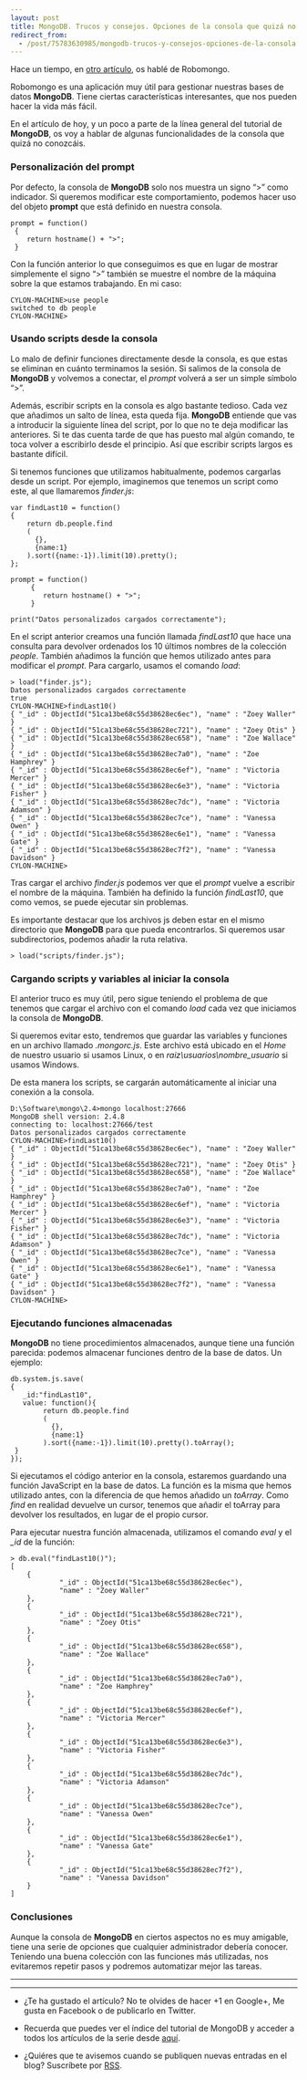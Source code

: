 ```yaml
---
layout: post
title: MongoDB. Trucos y consejos. Opciones de la consola que quizá no conocías
redirect_from:
  - /post/75783630985/mongodb-trucos-y-consejos-opciones-de-la-consola.html
---
```


<p>Hace un tiempo, en <a href="http://www.charlascylon.com/post/64100855356/gestion-de-mongodb-con-robomongo">otro artículo</a>, os hablé de Robomongo.</p>

<p>Robomongo es una aplicación muy útil para gestionar nuestras bases de datos <strong>MongoDB</strong>. Tiene ciertas características interesantes, que nos pueden hacer la vida más fácil.</p>

<p>En el artículo de hoy, y un poco a parte de la línea general del tutorial de <strong>MongoDB</strong>, os voy a hablar de algunas funcionalidades de la  consola que quizá no conozcáis.</p>

<h3>Personalización del prompt</h3>

<p>Por defecto, la consola de <strong>MongoDB</strong> solo nos muestra un signo &ldquo;&gt;&rdquo; como indicador. Si queremos modificar este comportamiento, podemos hacer uso del objeto <strong>prompt</strong> que está definido en nuestra consola.</p>

<pre><code>prompt = function()
 {
    return hostname() + "&gt;";
 }
</code></pre>

<p>Con la función anterior lo que conseguimos es que en lugar de mostrar simplemente el signo &ldquo;&gt;&rdquo; también se muestre el nombre de la máquina sobre la que estamos trabajando. En mi caso:</p>

<pre><code>CYLON-MACHINE&gt;use people
switched to db people
CYLON-MACHINE&gt;
</code></pre>

<h3>Usando scripts desde la consola</h3>

<p>Lo malo de definir funciones directamente desde la consola, es que estas se eliminan en cuánto terminamos la sesión. Si salimos de la consola de <strong>MongoDB</strong> y volvemos a conectar, el <em>prompt</em> volverá a ser un simple símbolo &ldquo;&gt;&rdquo;.</p>

<p>Además, escribir scripts en la consola es algo bastante tedioso. Cada vez que añadimos un salto de línea, esta queda fija. <strong>MongoDB</strong> entiende que vas a introducir la siguiente línea del script, por lo que no te deja modificar las anteriores. Si te das cuenta tarde de que has puesto mal algún comando, te toca volver a escribirlo desde el principio. Así que escribir scripts largos es bastante difícil.</p>

<p>Si tenemos funciones que utilizamos habitualmente, podemos cargarlas desde un script. Por ejemplo, imaginemos que tenemos un script como este, al que llamaremos <em>finder.js</em>:</p>

<pre><code>var findLast10 = function()
{ 
    return db.people.find
    (
      {},
      {name:1}
    ).sort({name:-1}).limit(10).pretty(); 
};

prompt = function()
     {
        return hostname() + "&gt;";
     }

print("Datos personalizados cargados correctamente");
</code></pre>

<p>En el script anterior creamos una función llamada <em>findLast10</em> que hace una consulta para devolver ordenados los 10 últimos nombres de la colección <em>people</em>. También añadimos la función que hemos utilizado antes para modificar el <em>prompt</em>. Para cargarlo, usamos el comando <em>load</em>:</p>

<pre><code>&gt; load("finder.js");
Datos personalizados cargados correctamente
true
CYLON-MACHINE&gt;findLast10()
{ "_id" : ObjectId("51ca13be68c55d38628ec6ec"), "name" : "Zoey Waller" }
{ "_id" : ObjectId("51ca13be68c55d38628ec721"), "name" : "Zoey Otis" }
{ "_id" : ObjectId("51ca13be68c55d38628ec658"), "name" : "Zoe Wallace" }
{ "_id" : ObjectId("51ca13be68c55d38628ec7a0"), "name" : "Zoe Hamphrey" }
{ "_id" : ObjectId("51ca13be68c55d38628ec6ef"), "name" : "Victoria Mercer" }
{ "_id" : ObjectId("51ca13be68c55d38628ec6e3"), "name" : "Victoria Fisher" }
{ "_id" : ObjectId("51ca13be68c55d38628ec7dc"), "name" : "Victoria Adamson" }
{ "_id" : ObjectId("51ca13be68c55d38628ec7ce"), "name" : "Vanessa Owen" }
{ "_id" : ObjectId("51ca13be68c55d38628ec6e1"), "name" : "Vanessa Gate" }
{ "_id" : ObjectId("51ca13be68c55d38628ec7f2"), "name" : "Vanessa Davidson" }
CYLON-MACHINE&gt;
</code></pre>

<p>Tras cargar el archivo <em>finder.js</em> podemos ver que el <em>prompt</em> vuelve a escribir el nombre de la máquina. También ha definido la función <em>findLast10</em>, que como vemos, se puede ejecutar sin problemas.</p>

<p>Es importante destacar que los archivos js deben estar en el mismo directorio que <strong>MongoDB</strong> para que pueda encontrarlos. Si queremos usar subdirectorios, podemos añadir la ruta relativa.</p>

<pre><code>&gt; load("scripts/finder.js");
</code></pre>

<h3>Cargando scripts y variables al iniciar la consola</h3>

<p>El anterior truco es muy útil, pero sigue teniendo el problema de que tenemos que cargar el archivo con el comando <em>load</em> cada vez que iniciamos la consola de <strong>MongoDB</strong>.</p>

<p>Si queremos evitar esto, tendremos que guardar las variables y funciones en un archivo llamado <em>.mongorc.js</em>. Este archivo está ubicado en el <em>Home</em> de nuestro usuario si usamos Linux, o en <em>raiz\usuarios\nombre_usuario</em> si usamos Windows.</p>

<p>De esta manera los scripts, se cargarán automáticamente al iniciar una conexión a la consola.</p>

<pre><code>D:\Software\mongo\2.4&gt;mongo localhost:27666
MongoDB shell version: 2.4.8
connecting to: localhost:27666/test
Datos personalizados cargados correctamente
CYLON-MACHINE&gt;findLast10()
{ "_id" : ObjectId("51ca13be68c55d38628ec6ec"), "name" : "Zoey Waller" }
{ "_id" : ObjectId("51ca13be68c55d38628ec721"), "name" : "Zoey Otis" }
{ "_id" : ObjectId("51ca13be68c55d38628ec658"), "name" : "Zoe Wallace" }
{ "_id" : ObjectId("51ca13be68c55d38628ec7a0"), "name" : "Zoe Hamphrey" }
{ "_id" : ObjectId("51ca13be68c55d38628ec6ef"), "name" : "Victoria Mercer" }
{ "_id" : ObjectId("51ca13be68c55d38628ec6e3"), "name" : "Victoria Fisher" }
{ "_id" : ObjectId("51ca13be68c55d38628ec7dc"), "name" : "Victoria Adamson" }
{ "_id" : ObjectId("51ca13be68c55d38628ec7ce"), "name" : "Vanessa Owen" }
{ "_id" : ObjectId("51ca13be68c55d38628ec6e1"), "name" : "Vanessa Gate" }
{ "_id" : ObjectId("51ca13be68c55d38628ec7f2"), "name" : "Vanessa Davidson" }
CYLON-MACHINE&gt;
</code></pre>

<h3>Ejecutando funciones almacenadas</h3>

<p><strong>MongoDB</strong> no tiene procedimientos almacenados, aunque tiene una función parecida: podemos almacenar funciones dentro de la base de datos. Un ejemplo:</p>

<pre><code>db.system.js.save(
{
   _id:"findLast10",
   value: function(){
        return db.people.find
        (
          {},
          {name:1}
        ).sort({name:-1}).limit(10).pretty().toArray();
 }
}); 
</code></pre>

<p>Si ejecutamos el código anterior en la consola, estaremos guardando una función JavaScript en la base de datos. La función es la misma que hemos utilizado antes, con la diferencia de que hemos añadido un <em>toArray</em>. Como <em>find</em> en realidad devuelve un cursor, tenemos que añadir el toArray para devolver los resultados, en lugar de el propio cursor.</p>

<p>Para ejecutar nuestra función almacenada, utilizamos el comando <em>eval</em> y el <em>_id</em> de la función:</p>

<pre><code>&gt; db.eval("findLast10()");
[
    {
            "_id" : ObjectId("51ca13be68c55d38628ec6ec"),
            "name" : "Zoey Waller"
    },
    {
            "_id" : ObjectId("51ca13be68c55d38628ec721"),
            "name" : "Zoey Otis"
    },
    {
            "_id" : ObjectId("51ca13be68c55d38628ec658"),
            "name" : "Zoe Wallace"
    },
    {
            "_id" : ObjectId("51ca13be68c55d38628ec7a0"),
            "name" : "Zoe Hamphrey"
    },
    {
            "_id" : ObjectId("51ca13be68c55d38628ec6ef"),
            "name" : "Victoria Mercer"
    },
    {
            "_id" : ObjectId("51ca13be68c55d38628ec6e3"),
            "name" : "Victoria Fisher"
    },
    {
            "_id" : ObjectId("51ca13be68c55d38628ec7dc"),
            "name" : "Victoria Adamson"
    },
    {
            "_id" : ObjectId("51ca13be68c55d38628ec7ce"),
            "name" : "Vanessa Owen"
    },
    {
            "_id" : ObjectId("51ca13be68c55d38628ec6e1"),
            "name" : "Vanessa Gate"
    },
    {
            "_id" : ObjectId("51ca13be68c55d38628ec7f2"),
            "name" : "Vanessa Davidson"
    }
]   
</code></pre>

<h3>Conclusiones</h3>

<p>Aunque la consola de <strong>MongoDB</strong> en ciertos aspectos no es muy amigable, tiene una serie de opciones que cualquier administrador debería conocer. Teniendo una buena colección con las funciones más utilizadas, nos evitaremos repetir pasos y podremos automatizar mejor las tareas.</p>

<hr><hr><ul><li><p>¿Te ha gustado el artículo? No te olvides de hacer +1 en Google+, Me gusta en Facebook o de publicarlo en Twitter.</p></li>
<li><p>Recuerda que puedes ver el índice del tutorial de MongoDB y acceder a todos los artículos de la serie desde <a href="http://www.charlascylon.com/mongodb" title="Enlace a página principal del tutorial">aquí</a>.</p></li>
<li><p>¿Quiéres que te avisemos cuando se publiquen nuevas entradas en el blog? Suscríbete por <a href="feed://www.charlascylon.com/feed.xml" title="Suscripción RSS">RSS</a>.</p></li>

</ul>
